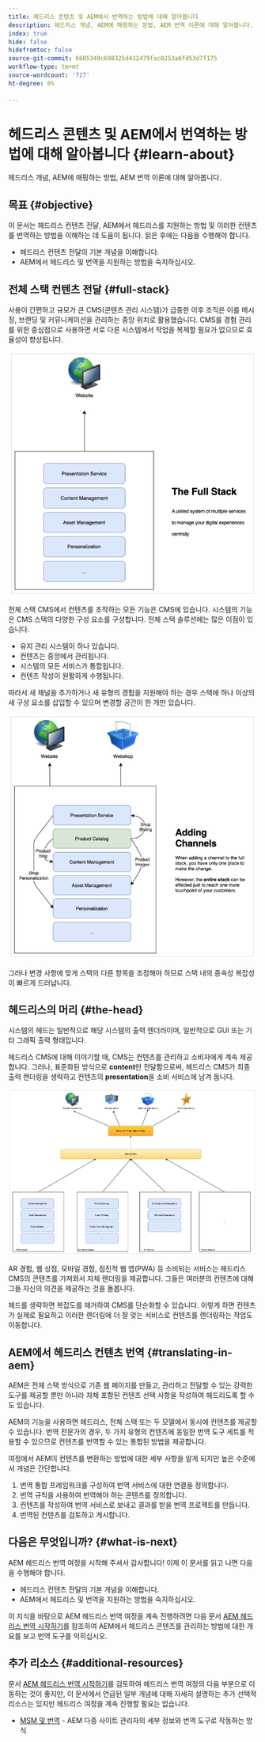 ```yaml
---
title: 헤드리스 콘텐츠 및 AEM에서 번역하는 방법에 대해 알아봅니다
description: 헤드리스 개념, AEM에 매핑하는 방법, AEM 번역 이론에 대해 알아봅니다.
index: true
hide: false
hidefromtoc: false
source-git-commit: 6605349c698325d432479fac0253a6fd53d7f175
workflow-type: tm+mt
source-wordcount: '727'
ht-degree: 0%

---
```


# 헤드리스 콘텐츠 및 AEM에서 번역하는 방법에 대해 알아봅니다 {#learn-about}

헤드리스 개념, AEM에 매핑하는 방법, AEM 번역 이론에 대해 알아봅니다.

## 목표 {#objective}

이 문서는 헤드리스 컨텐츠 전달, AEM에서 헤드리스를 지원하는 방법 및 이러한 컨텐츠를 번역하는 방법을 이해하는 데 도움이 됩니다. 읽은 후에는 다음을 수행해야 합니다.

* 헤드리스 컨텐츠 전달의 기본 개념을 이해합니다.
* AEM에서 헤드리스 및 번역을 지원하는 방법을 숙지하십시오.

## 전체 스택 컨텐츠 전달 {#full-stack}

사용이 간편하고 규모가 큰 CMS(콘텐츠 관리 시스템)가 급증한 이후 조직은 이를 메시징, 브랜딩 및 커뮤니케이션을 관리하는 중앙 위치로 활용했습니다. CMS를 경험 관리를 위한 중심점으로 사용하면 서로 다른 시스템에서 작업을 복제할 필요가 없으므로 효율성이 향상됩니다.

![기존의 전체 스택 CMS](/help/journey-headless/developer/assets/full-stack.png)

전체 스택 CMS에서 컨텐츠를 조작하는 모든 기능은 CMS에 있습니다. 시스템의 기능은 CMS 스택의 다양한 구성 요소를 구성합니다. 전체 스택 솔루션에는 많은 이점이 있습니다.

* 유지 관리 시스템이 하나 있습니다.
* 컨텐츠는 중앙에서 관리됩니다.
* 시스템의 모든 서비스가 통합됩니다.
* 컨텐츠 작성이 원활하게 수행됩니다.

따라서 새 채널을 추가하거나 새 유형의 경험을 지원해야 하는 경우 스택에 하나 이상의 새 구성 요소를 삽입할 수 있으며 변경할 공간이 한 개만 있습니다.

![스택에 새 채널 추가](/help/journey-headless/developer/assets/adding-channel.png)

그러나 변경 사항에 맞게 스택의 다른 항목을 조정해야 하므로 스택 내의 종속성 복잡성이 빠르게 드러납니다.

## 헤드리스의 머리 {#the-head}

시스템의 헤드는 일반적으로 해당 시스템의 출력 렌더러이며, 일반적으로 GUI 또는 기타 그래픽 출력 형태입니다.

헤드리스 CMS에 대해 이야기할 때, CMS는 컨텐츠를 관리하고 소비자에게 계속 제공합니다. 그러나, 표준화된 방식으로 **content**&#x200B;만 전달함으로써, 헤드리스 CMS가 최종 출력 렌더링을 생략하고 컨텐츠의 **presentation**&#x200B;을 소비 서비스에 남겨 둡니다.

![헤드리스 CMS](/help/journey-headless/developer/assets/headless-cms.png)

AR 경험, 웹 상점, 모바일 경험, 점진적 웹 앱(PWA) 등 소비되는 서비스는 헤드리스 CMS의 콘텐츠를 가져와서 자체 렌더링을 제공합니다. 그들은 여러분의 컨텐츠에 대해 그들 자신의 의견을 제공하는 것을 돌봅니다.

헤드를 생략하면 복잡도를 제거하여 CMS를 단순화할 수 있습니다. 이렇게 하면 컨텐츠가 실제로 필요하고 이러한 렌더링에 더 잘 맞는 서비스로 컨텐츠를 렌더링하는 작업도 이동합니다.

## AEM에서 헤드리스 컨텐츠 번역 {#translating-in-aem}

AEM은 전체 스택 방식으로 기존 웹 페이지를 만들고, 관리하고 전달할 수 있는 강력한 도구를 제공할 뿐만 아니라 자체 포함된 컨텐츠 선택 사항을 작성하여 헤드리도록 할 수도 있습니다.

AEM의 기능을 사용하면 헤드리스, 전체 스택 또는 두 모델에서 동시에 컨텐츠를 제공할 수 있습니다. 번역 전문가의 경우, 두 가지 유형의 컨텐츠에 동일한 번역 도구 세트를 적용할 수 있으므로 컨텐츠를 번역할 수 있는 통합된 방법을 제공합니다.

여정에서 AEM이 컨텐츠를 변환하는 방법에 대한 세부 사항을 알게 되지만 높은 수준에서 개념은 간단합니다.

1. 번역 통합 프레임워크를 구성하여 번역 서비스에 대한 연결을 정의합니다.
1. 번역 규칙을 사용하여 번역해야 하는 콘텐츠를 정의합니다.
1. 컨텐츠를 작성하여 번역 서비스로 보내고 결과를 받을 번역 프로젝트를 만듭니다.
1. 번역된 컨텐츠를 검토하고 게시합니다.

## 다음은 무엇입니까? {#what-is-next}

AEM 헤드리스 번역 여정을 시작해 주셔서 감사합니다! 이제 이 문서를 읽고 나면 다음을 수행해야 합니다.

* 헤드리스 컨텐츠 전달의 기본 개념을 이해합니다.
* AEM에서 헤드리스 및 번역을 지원하는 방법을 숙지하십시오.

이 지식을 바탕으로 AEM 헤드리스 번역 여정을 계속 진행하려면 다음 문서 [AEM 헤드리스 번역 시작하기](getting-started.md)를 참조하여 AEM에서 헤드리스 콘텐츠를 관리하는 방법에 대한 개요를 보고 번역 도구를 익히십시오.

## 추가 리소스 {#additional-resources}

문서 [AEM 헤드리스 번역 시작하기](getting-started.md)를 검토하여 헤드리스 번역 여정의 다음 부분으로 이동하는 것이 좋지만, 이 문서에서 언급된 일부 개념에 대해 자세히 설명하는 추가 선택적 리소스는 있지만 헤드리스 여정을 계속 진행할 필요는 없습니다.

* [MSM 및 번역](/help/sites-cloud/administering/msm-and-translation.md)  - AEM 다중 사이트 관리자의 세부 정보와 번역 도구로 작동하는 방식
